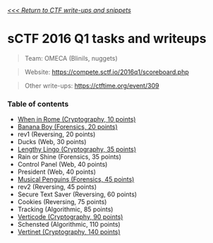 _[<<< Return to CTF write-ups and snippets](https://github.com/nbrisset/CTF)_

# sCTF 2016 Q1 tasks and writeups

> Team: OMECA (Blinils, nuggets)

> Website: https://compete.sctf.io/2016q1/scoreboard.php

> Other write-ups: https://ctftime.org/event/309

### Table of contents
* [When in Rome (Cryptography, 10 points)](when-in-rome-10)
* [Banana Boy (Forensics, 20 points)](banana-boy-20)
* rev1 (Reversing, 20 points)
* Ducks (Web, 30 points)
* [Lengthy Lingo (Cryptography, 35 points)](lengthy-lingo-35)
* Rain or Shine (Forensics, 35 points)
* Control Panel (Web, 40 points)
* President (Web, 40 points)
* [Musical Penguins (Forensics, 45 points)](musical-penguins-45)
* rev2 (Reversing, 45 points)
* Secure Text Saver (Reversing, 60 points)
* Cookies (Reversing, 75 points)
* Tracking (Algorithmic, 85 points)
* [Verticode (Cryptography, 90 points)](verticode-90)
* Schensted (Algorithmic, 110 points)
* [Vertinet (Cryptography, 140 points)](vertinet-140)
